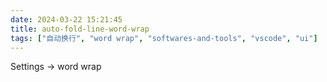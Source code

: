```yaml
---
date: 2024-03-22 15:21:45
title: auto-fold-line-word-wrap
tags: ["自动换行", "word wrap", "softwares-and-tools", "vscode", "ui"]
---
```

Settings -> word wrap

